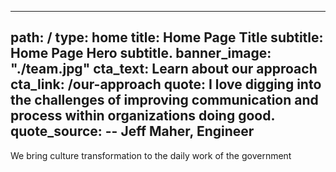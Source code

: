 ---
path: /
type: home
title: Home Page Title
subtitle: Home Page Hero subtitle.
banner_image: "./team.jpg"
cta_text: Learn about our approach
cta_link: /our-approach
quote: I love digging into the challenges of improving communication and process within organizations doing good.
quote_source: -- Jeff Maher, Engineer
-------------------------------------

We bring culture transformation to the daily work of the government